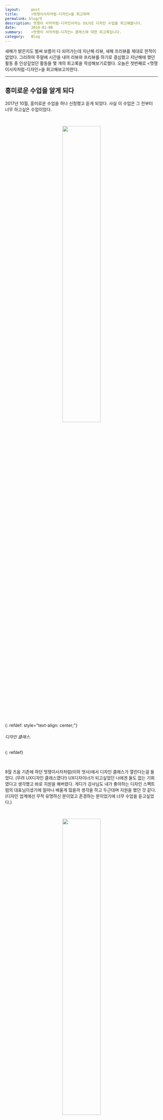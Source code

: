 ```yaml
---
layout:     post
title:      <멋쟁이사자처럼-디자인>을 회고하며
permalink: blog/9
description: 멋쟁이 사자처럼-디자인이라는 UX/UI 디자인 수업을 회고해봅니다.
date:       2018-01-08
summary:    <멋쟁이 사자처럼-디자인> 클래스에 대한 회고록입니다.
category:   Blog
---
```



새해가 밝은지도 벌써 보름이 다 되어가는데 지난해 리뷰, 새해 프리뷰를 제대로 한적이 없었다.
그리하여 주말에 시간을 내어 리뷰와 프리뷰를 하기로 결심했고 지난해에 했던 활동 중 인상깊었던 활동들 몇 개의 회고록을 작성해보기로했다. 오늘은 첫번째로 <멋쟁이사자처럼-디자인>을 회고해보고자한다.

- - -

## 흥미로운 수업을 알게 되다

2017년 10월, 흥미로운 수업을 하나 신청했고 듣게 되었다.
사실 이 수업은 그 전부터 너무 하고싶은 수업이었다.

<br>

<p align ="middle">	
 <img src="https://lh4.googleusercontent.com/xCznDwGLVDU4dgfy4YM98FrZONeVvdMKaMXPEvi1TUpfHgp4W4-d6BXdTcgHuqwcBO82aHyNpA=w1438
" width = "50%">
</p>

{: refdef: style="text-align: center;"}
###### _디자인 클래스._
{: refdef}

<br>

8월 즈음 기존에 하던 멋쟁이사자처럼(이하 멋사)에서 디자인 클래스가 열린다는걸 들었다. (무려 UX디자인 클래스였다!) UX디자이너가 되고싶었던 나에겐 둘도 없는 기회였다고 생각했고 바로 지원을 해버렸다. 게다가 강사님도 내가 좋아하는 디자인 스펙트럼의 대표님이셨기에 얼마나 배울게 많을까 생각을 하고 두근대며 지원을 했던 것 같다. (디자인 업계에선 무척 유명하신 분이었고 존경하는 분이었기에 너무 수업을 듣고싶었다.)

<br>

<p align ="middle">	
 <img src="https://t1.daumcdn.net/thumb/R1280x0/?fname=http://t1.daumcdn.net/brunch/service/user/37WX/image/TXtVBOwlmipgZ1JYHw0t69ZJUK0.jpeg" width = "50%">
</p>

{: refdef: style="text-align: center;"}
###### _디자이너들의 지속가능한 커뮤니티를 추구하는 디자인 스펙트럼._
{: refdef}

<br>

과연 간절한 기도를 들어주신걸까. 나는 10월부터 수업을 들으러 강남으로 출퇴근 할 수 있었다.

- - -

## 수업을 들으며

잠시 커리큘럼을 되돌아보겠다. 수업은 디자인의 기본 개념과 프로세스를 짚어보는 것부터 시작하여 디자인 툴들, 시각화 방법, 프로토타이핑, 테스트를 배우며 프로젝트 발표를 끝으로 마무리 되었다.

<br>

<p align ="middle">	
 <img src="https://lh4.googleusercontent.com/jJMZYslQSkIm5X09Wu974KbfVS7S860ag2Zp20BKUTYUrcX0iMYprm05UjYpDcY5KnLEd5U5NA=w1430
" width = "50%">
</p>

{: refdef: style="text-align: center;"}
###### _9주간의 커리큘럼._
{: refdef}

<br>


프로젝트 발표날은 카카오, 토스, 삼성 같은 유명 기업의 디자이너분들이 오셔서 직접 프로젝트 크리틱을 해주시기도 했다.
수업을 통해 이전에 사용해보지 않았던 스케치, 프로토파이 같은 디자인 툴을 쓰며 디자인 감각을 익히고 같이 수업을 듣는 학생들(주로 디자인 전공생들)과 프로젝트를 진행하며 ‘디자이너들은 이렇게 사고하는구나’를 많이 배울 수 있었다.

크리틱 시간 또한 실제로 그럴듯한 프로덕트 디자인을 해보는 것은 처음이었기에 내 작품을 누군가가 평가 해준다는 것이 너무 떨렸고 벅차기도 하였다.

크리틱 시간에는 좋은 소리, 따끔한 소리를 골고루 들었고 어느 하나 버릴 말들이 없었다. (그 피드백들은 향후 프로젝트 개선을 위해 따로 녹음해서 차곡차곡 기록해두었다.) 현업에 계신 디자이너분들의 시각, 평가는 나에겐 너무나 큰 보물들이었고 좋은 기회였다.

- - -

## 느낀점 3가지

커리큘럼에 대한 생각을 하고난 뒤 ‘수업을 통해 나는 뭘 배웠을까’를 고민해보았다. 크게 3가지가 떠올랐고 그것들을 공유해보고자 한다.

### 1.디자이너들의 사고법

[디자이너들은 이렇게 사고한다.]

(사고법이라는 것이 꼭 ‘디자인 씽킹’같은 방법론을 말하는 것은 아니라는 점, 내 개인적인 생각이라는점을 미리 말씀드리겠다.)

이 수업을 들으며 디자이너들이 어떻게 생각하는지를 배웠는데 그걸 2가지 정도로 간추려 볼 수 있을 것 같다. 

1)	예쁜게 좋다.

디자이너들은 되게 심미적인 것에 집착(?)하는 경향이 있는 것 같아 보였다. 같이 수업을 듣는 많은 학생들은 ‘예쁘지 않으면 정말 쓰지않는다’라는 지론을 내게 말하곤 했는데 그것은 내게 꽤 충격적으로 다가왔다. 물론 물건이 예쁘지않으면 누구나 좋아하지 않을 수도 있다. 하지만 디자이너들이 가지고 있는 ‘예쁨’에 대한 사랑은 다른 사람들보다 조금 더 특별한 것 같아 보였다. 

2)	1px은 소중하다.

디자이너들은 단위에 엄청 신경을 쓰는 것 같아 보였다. 일종의 직업정신인 것 같았다. 화가들이 종이에 한 땀 한 땀 그림을 그리듯 디자이너들도 디지털 아트보드에 한 땀 한 땀 그리다보니 1px라도 튀어나오는걸 용납하지않았으며 정렬이 어긋나는 것은 못 볼걸 본 것 마냥 싫어했다.

한때는 되게 유별나다고 생각이 들기도 했지만 지금은 이런 장인정신이 있기에 우리가 보는 좋은, 아름다운 서비스가 나오는 것은 아닐까라고 생각이 든다.

### 2.디자인 원칙

[美를 위하여]

이전에 디자인을 혼자 공부했을 때는 디자인 아티클들을 주로 참고해서 공부를 했다. 닥치는대로 주제 상관없이 글들을 보았고 되는데로 학습하면서 공부를 했다. 그러다보니 많은 양의 내용을 공부했지만 머리에 체계적으로 정리가 되지않는 느낌이었고 지식들은 중구난방으로 쌓여만 갔다.
또한 학습 분야가 UX디자인에 조금 더 치우치는 바람에 UI디자인에 관한건 상대적으로 많이 공부하지않았다. 

하지만 수업을 통해 머티리얼 디자인, iOS 디자인 가이드라인을 심도있게 접근 해볼 수 있었고 공부할 수 있었다. UX디자인 뿐만 아니라 심미적인 디자인 원칙도 생각해봐야 한다는 것, 그것이 정말 중요하다는 것을 알게 되었다. 잘 만든다는건 예쁘게 만드는 것도 포함되어 있다.

<br>

<div align ="middle">	
 <img src="https://dab1nmslvvntp.cloudfront.net/wp-content/uploads/2017/06/1498838542Material-UI.png" width = "40%" float = "left">

 <img src="https://9to5mac.files.wordpress.com/2017/06/human_interface_guidelines.jpg?quality=82&strip=all&w=1064&h=532" width = "40%" float = "left">

</div>

{: refdef: style="text-align: center;"}
###### _구글의 디자인 원칙과 애플의 디자인 원칙._
{: refdef}

<br>

### 3.내가 가야할 길

[무늬만 디자이너가 아닌 진짜 디자이너가 되기 위하여]

UX디자인에 빠진 이후로 매일 같이 UX디자이너를 꿈꿔왔다. 이때까지의 나는 ‘디자인은 단순히 그리는 것이 아니라 문제를 해결하는 것이다’라는 뽕(?)에 취하며 그 프레임에 열광적으로 사로잡혀 있었다. 비주얼 디자인은 그 역할에 대해 과소평가하고 있었다. 하지만 수업을 듣고나서부터, 실제 디자이너들이 어덯게 일하는 지를 조금 배우고나서부터 관점이 조금씩 변화하기 시작했다.

결국 끝에 가선 예쁜 것에 끌린다라는 원칙 아닌 원칙을 듣게 되었기 때문이다. 따라서 디자인은 어떤 프레임, 즉 문제 해결이냐 OR 비쥬얼이냐를 가지고 바라보는 것이 아니라 두 가지를 섞어서 상황에 맞게 가져가야 한다는 것을 알게 되었다. 그 것을 잘 하는 사람이 좋은 디자이너인 것이다. 

그래서 그림 공부, 비주얼 디자인 공부를 조금씩 시작하게 되었다. “비주얼 디자인 못해도 문제 해결하는 좋은 디자이너가 될 수 있어!”라는 지난 날의 어리석음은 버리고 조금씩 좋은 디자이너가 되기위해 노력하고 있다. 언젠가 나 자신을 좋은 디자이너라고 말할 수 있는 날이 오길 기대하며 오늘도 열심히 공부를 해야될 것 같다.

<br>

<p align ="middle">	
 <img src="http://fimg3.pann.com/new/download.jsp?FileID=34491097" width = "50%">
</p>

{: refdef: style="text-align: center;"}
###### _근데 공부 어떻게 하는거였지?..._
{: refdef}

<br>

- - -

### 마치며 

이런 모든 것들을 깨닫게 해준 멋쟁이 사자처럼: 디자인 클래스에 다시 한번 감사 드린다. 뛰어난 강사님에게 배워서 너무 좋았으며 뿐만 아니라 같이 수업을 들었던 학생들도 모두 최고의 선생님이었고 동료들이었던 것 같다. 다들 좋은 디자이너가 되어 필드에서 볼 수 있으면 좋겠다!

회고록 끝.
